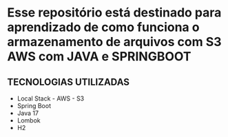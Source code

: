 ﻿# Esse repositório está destinado para aprendizado de como funciona o armazenamento de arquivos com S3 AWS com JAVA e SPRINGBOOT

## TECNOLOGIAS UTILIZADAS
- Local Stack - AWS - S3
- Spring Boot
- Java 17
- Lombok
- H2
